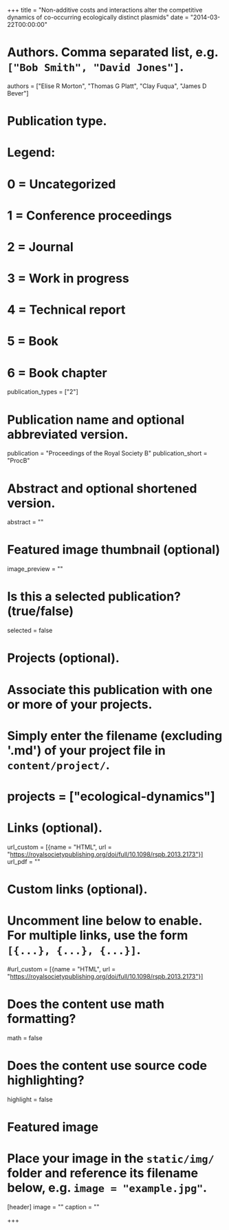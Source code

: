 +++
title = "Non-additive costs and interactions alter the competitive dynamics of co-occurring ecologically distinct plasmids"
date = "2014-03-22T00:00:00"

# Authors. Comma separated list, e.g. `["Bob Smith", "David Jones"]`.
authors = ["Elise R Morton", "Thomas G Platt", "Clay Fuqua", "James D Bever"]

# Publication type.
# Legend:
# 0 = Uncategorized
# 1 = Conference proceedings
# 2 = Journal
# 3 = Work in progress
# 4 = Technical report
# 5 = Book
# 6 = Book chapter
publication_types = ["2"]

# Publication name and optional abbreviated version.
publication = "Proceedings of the Royal Society B"
publication_short = "ProcB"

# Abstract and optional shortened version.
abstract = ""
# Featured image thumbnail (optional)
image_preview = ""

# Is this a selected publication? (true/false)
selected = false

# Projects (optional).
#   Associate this publication with one or more of your projects.
#   Simply enter the filename (excluding '.md') of your project file in `content/project/`.
# projects = ["ecological-dynamics"]

# Links (optional).
url_custom = [{name = "HTML", url = "https://royalsocietypublishing.org/doi/full/10.1098/rspb.2013.2173"}]
url_pdf = ""

# Custom links (optional).
#   Uncomment line below to enable. For multiple links, use the form `[{...}, {...}, {...}]`.
#url_custom = [{name = "HTML", url = "https://royalsocietypublishing.org/doi/full/10.1098/rspb.2013.2173"}]

# Does the content use math formatting?
math = false

# Does the content use source code highlighting?
highlight = false

# Featured image
# Place your image in the `static/img/` folder and reference its filename below, e.g. `image = "example.jpg"`.
[header]
image = ""
caption = ""

+++

